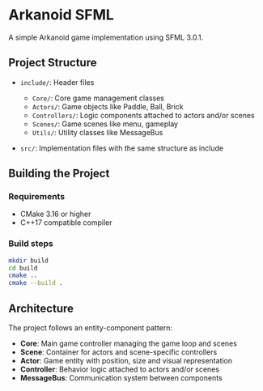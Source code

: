 # Arkanoid SFML

A simple Arkanoid game implementation using SFML 3.0.1.

## Project Structure

- `include/`: Header files

  - `Core/`: Core game management classes
  - `Actors/`: Game objects like Paddle, Ball, Brick
  - `Controllers/`: Logic components attached to actors and/or scenes
  - `Scenes/`: Game scenes like menu, gameplay
  - `Utils/`: Utility classes like MessageBus

- `src/`: Implementation files with the same structure as include

## Building the Project

### Requirements

- CMake 3.16 or higher
- C++17 compatible compiler

### Build steps

```bash
mkdir build
cd build
cmake ..
cmake --build .
```

## Architecture

The project follows an entity-component pattern:

- **Core**: Main game controller managing the game loop and scenes
- **Scene**: Container for actors and scene-specific controllers
- **Actor**: Game entity with position, size and visual representation
- **Controller**: Behavior logic attached to actors and/or scenes
- **MessageBus**: Communication system between components
